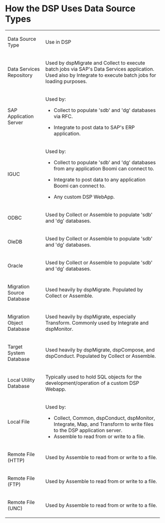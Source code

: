 # How the DSP Uses Data Source Types

<table>
<tbody>
<tr class="odd">
<td><p>Data Source Type</p></td>
<td><p>Use in DSP</p></td>
</tr>
<tr class="even">
<td><p>Data Services Repository</p></td>
<td><p>Used by dspMigrate and Collect to execute batch jobs via SAP's Data Services application. Used also by Integrate to execute batch jobs for loading purposes.</p></td>
</tr>
<tr class="odd">
<td><p>SAP Application Server</p></td>
<td><p>Used by:</p>
<ul>
<li><p>Collect to populate 'sdb' and 'dg' databases via RFC.</p></li>
<li><p>Integrate to post data to SAP's ERP application.</p></li>
</ul></td>
</tr>
<tr class="even">
<td><p>IGUC</p></td>
<td><p>Used by:</p>
<ul>
<li><p>Collect to populate 'sdb' and 'dg' databases from any application Boomi can connect to.</p></li>
<li><p>Integrate to post data to any application Boomi can connect to.</p></li>
<li><p>Any custom DSP WebApp.</p></li>
</ul></td>
</tr>
<tr class="odd">
<td><p>ODBC</p></td>
<td><p>Used by Collect or Assemble to populate 'sdb' and 'dg' databases.</p></td>
</tr>
<tr class="even">
<td><p>OleDB</p></td>
<td><p>Used by Collect or Assemble to populate 'sdb' and 'dg' databases.</p></td>
</tr>
<tr class="odd">
<td><p>Oracle</p></td>
<td><p>Used by Collect or Assemble to populate 'sdb' and 'dg' databases.</p></td>
</tr>
<tr class="even">
<td><p>Migration Source Database</p></td>
<td><p>Used heavily by dspMigrate. Populated by Collect or Assemble.</p></td>
</tr>
<tr class="odd">
<td><p>Migration Object Database</p></td>
<td><p>Used heavily by dspMigrate, especially Transform. Commonly used by Integrate and dspMonitor.</p></td>
</tr>
<tr class="even">
<td><p>Target System Database</p></td>
<td><p>Used heavily by dspMigrate, dspCompose, and dspConduct. Populated by Collect or Assemble.</p></td>
</tr>
<tr class="odd">
<td><p>Local Utility Database</p></td>
<td><p>Typically used to hold SQL objects for the development/operation of a custom DSP Webapp.</p></td>
</tr>
<tr class="even">
<td><p>Local File</p></td>
<td><p>Used by:</p>
<ul>
<li>Collect, Common, dspConduct, dspMonitor, Integrate, Map, and Transform to write files to the DSP application server.</li>
<li>Assemble to read from or write to a file.</li>
</ul></td>
</tr>
<tr class="odd">
<td><p>Remote File (HTTP)</p></td>
<td><p>Used by Assemble to read from or write to a file.</p></td>
</tr>
<tr class="even">
<td><p>Remote File (FTP)</p></td>
<td><p>Used by Assemble to read from or write to a file.</p></td>
</tr>
<tr class="odd">
<td><p>Remote File (UNC)</p></td>
<td><p>Used by Assemble to read from or write to a file.</p></td>
</tr>
</tbody>
</table>
